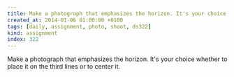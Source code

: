 ```yaml
---
title: Make a photograph that emphasizes the horizon. It's your choice whether to place it on the third lines or to center it.
created_at: 2014-01-06 01:00:00 +0100
tags: [daily, assignment, photo, shoot, ds322]
kind: assignment
index: 322
---
```


Make a photograph that emphasizes the horizon. It's your choice whether to place it on the third lines or to center it.
